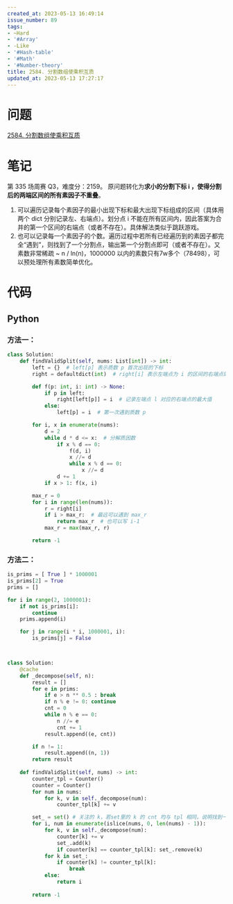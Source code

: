 ```yaml
---
created_at: 2023-05-13 16:49:14
issue_number: 89
tags:
- ~Hard
- '#Array'
- -Like
- '#Hash-table'
- '#Math'
- '#Number-theory'
title: 2584. 分割数组使乘积互质
updated_at: 2023-05-13 17:27:17
---
```


# 问题

[2584. 分割数组使乘积互质](https://leetcode.cn/problems/split-the-array-to-make-coprime-products/)

# 笔记

第 335 场周赛 Q3，难度分：2159。
原问题转化为**求小的分割下标 i ，使得分割后的两端区间的所有素因子不重叠**。

1. 可以遍历记录每个素因子的最小出现下标和最大出现下标组成的区间（具体用两个 dict 分别记录左、右端点）。划分点 i 不能在所有区间内，因此答案为合并的第一个区间的右端点（或者不存在）。具体解法类似于跳跃游戏。
2. 也可以记录每一个素因子的个数。遍历过程中若所有已经遍历到的素因子都完全“遇到”，则找到了一个分割点，输出第一个分割点即可（或者不存在）。又素数非常稀疏 ~ n / ln(n)，1000000 以内的素数只有7w多个（78498），可以预处理所有素数简单优化。

# 代码

## Python

### 方法一：

```python
class Solution:
    def findValidSplit(self, nums: List[int]) -> int:
        left = {}  # left[p] 表示质数 p 首次出现的下标
        right = defaultdict(int)  # right[i] 表示左端点为 i 的区间的右端点的最大值

        def f(p: int, i: int) -> None:
            if p in left:
                right[left[p]] = i  # 记录左端点 l 对应的右端点的最大值
            else:
                left[p] = i  # 第一次遇到质数 p

        for i, x in enumerate(nums):
            d = 2
            while d * d <= x:  # 分解质因数
                if x % d == 0:
                    f(d, i)
                    x //= d
                    while x % d == 0:
                        x //= d
                d += 1
            if x > 1: f(x, i)

        max_r = 0
        for i in range(len(nums)):
            r = right[i]
            if i > max_r:  # 最远可以遇到 max_r
                return max_r  # 也可以写 i-1
            max_r = max(max_r, r)

        return -1
```

### 方法二：

```python
is_prims = [ True ] * 1000001
is_prims[2] = True
prims = []

for i in range(2, 1000001):
    if not is_prims[i]:
        continue
    prims.append(i)

    for j in range(i * i, 1000001, i):
        is_prims[j] = False



class Solution:
    @cache
    def _decompose(self, n):
        result = []
        for e in prims:
            if e > n ** 0.5 : break
            if n % e != 0: continue
            cnt = 0
            while n % e == 0:
                n //= e
                cnt += 1
            result.append((e, cnt))

        if n != 1:
            result.append((n, 1))
        return result
    
    def findValidSplit(self, nums) -> int:
        counter_tpl = Counter()
        counter = Counter()
        for num in nums:
            for k, v in self._decompose(num):
                counter_tpl[k] += v

        set_ = set() # 关注的 k，若set里的 k 的 cnt 均与 tpl 相同，说明找到一个下标
        for i, num in enumerate(islice(nums, 0, len(nums) - 1)):
            for k, v in self._decompose(num):
                counter[k] += v
                set_.add(k)
                if counter[k] == counter_tpl[k]: set_.remove(k)
            for k in set_:
                if counter[k] != counter_tpl[k]:
                    break
            else:
                return i
        
        return -1
```
